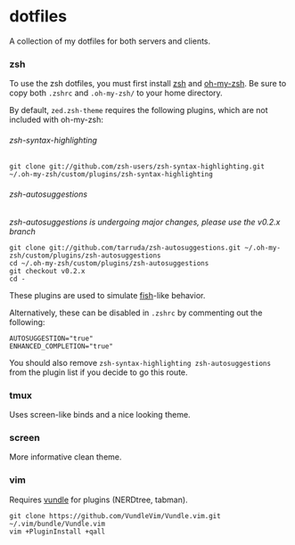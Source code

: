 # dotfiles
A collection of my dotfiles for both servers and clients.

### zsh
To use the zsh dotfiles, you must first install [zsh](http://www.zsh.org/) and [oh-my-zsh](http://ohmyz.sh/).
Be sure to copy both `.zshrc` and `.oh-my-zsh/` to your home directory.

By default, `zed.zsh-theme` requires the following plugins, which are not included with oh-my-zsh:

###### zsh-syntax-highlighting
```
git clone git://github.com/zsh-users/zsh-syntax-highlighting.git ~/.oh-my-zsh/custom/plugins/zsh-syntax-highlighting 
```

###### zsh-autosuggestions

*zsh-autosuggestions is undergoing major changes, please use the v0.2.x branch*
```
git clone git://github.com/tarruda/zsh-autosuggestions.git ~/.oh-my-zsh/custom/plugins/zsh-autosuggestions 
cd ~/.oh-my-zsh/custom/plugins/zsh-autosuggestions
git checkout v0.2.x
cd -
```
These plugins are used to simulate [fish](http://fishshell.com)-like behavior.

Alternatively, these can be disabled in `.zshrc` by commenting out the following:

```
AUTOSUGGESTION="true"
ENHANCED_COMPLETION="true"
```

You should also remove `zsh-syntax-highlighting zsh-autosuggestions` from the plugin list if you decide to go this route.

### tmux
Uses screen-like binds and a nice looking theme.

### screen
More informative clean theme.

### vim

Requires [vundle](https://github.com/VundleVim/Vundle.vim) for plugins (NERDtree, tabman).

```
git clone https://github.com/VundleVim/Vundle.vim.git ~/.vim/bundle/Vundle.vim
vim +PluginInstall +qall
```
